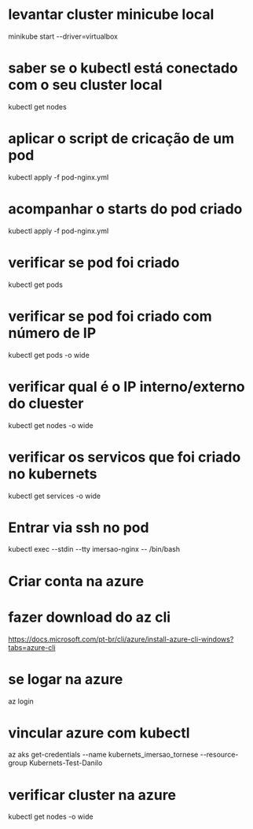 # levantar cluster minicube local
minikube start --driver=virtualbox

# saber se o kubectl está conectado com o seu cluster local
kubectl get nodes

# aplicar o script de cricação de um pod
kubectl apply -f pod-nginx.yml

# acompanhar o starts do pod criado
kubectl apply -f pod-nginx.yml

# verificar se pod foi criado
kubectl get pods

# verificar se pod foi criado com número de IP
kubectl get pods -o wide

# verificar qual é o IP interno/externo do cluester
kubectl get nodes -o wide

# verificar os servicos que foi criado no kubernets
kubectl get services -o wide

# Entrar via ssh no pod
kubectl exec --stdin --tty imersao-nginx -- /bin/bash

# Criar conta na azure
# fazer download do az cli
https://docs.microsoft.com/pt-br/cli/azure/install-azure-cli-windows?tabs=azure-cli

# se logar na azure
az login

# vincular azure com kubectl
az aks get-credentials --name kubernets_imersao_tornese --resource-group Kubernets-Test-Danilo

# verificar cluster na azure
kubectl get nodes -o wide